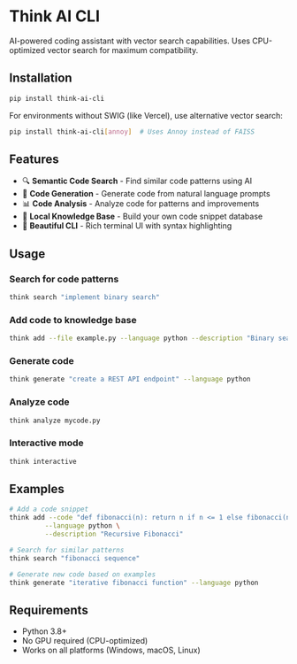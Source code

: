 # Think AI CLI

AI-powered coding assistant with vector search capabilities. Uses CPU-optimized vector search for maximum compatibility.

## Installation

```bash
pip install think-ai-cli
```

For environments without SWIG (like Vercel), use alternative vector search:
```bash
pip install think-ai-cli[annoy]  # Uses Annoy instead of FAISS
```

## Features

- 🔍 **Semantic Code Search** - Find similar code patterns using AI
- 🚀 **Code Generation** - Generate code from natural language prompts
- 📊 **Code Analysis** - Analyze code for patterns and improvements
- 💾 **Local Knowledge Base** - Build your own code snippet database
- 🎨 **Beautiful CLI** - Rich terminal UI with syntax highlighting

## Usage

### Search for code patterns
```bash
think search "implement binary search"
```

### Add code to knowledge base
```bash
think add --file example.py --language python --description "Binary search implementation"
```

### Generate code
```bash
think generate "create a REST API endpoint" --language python
```

### Analyze code
```bash
think analyze mycode.py
```

### Interactive mode
```bash
think interactive
```

## Examples

```bash
# Add a code snippet
think add --code "def fibonacci(n): return n if n <= 1 else fibonacci(n-1) + fibonacci(n-2)" \
         --language python \
         --description "Recursive Fibonacci"

# Search for similar patterns
think search "fibonacci sequence"

# Generate new code based on examples
think generate "iterative fibonacci function" --language python
```

## Requirements

- Python 3.8+
- No GPU required (CPU-optimized)
- Works on all platforms (Windows, macOS, Linux)